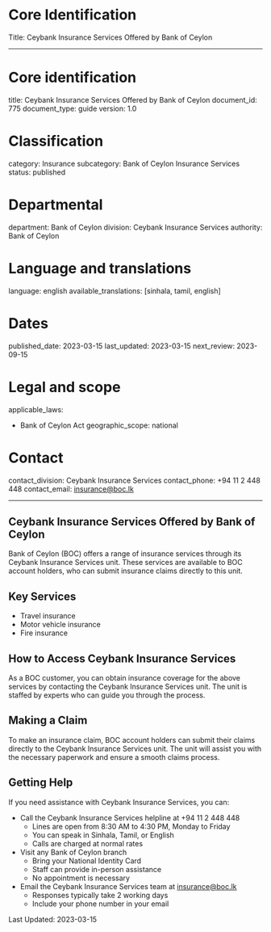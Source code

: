 # Core Identification
Title: Ceybank Insurance Services Offered by Bank of Ceylon

---
# Core identification
title: Ceybank Insurance Services Offered by Bank of Ceylon
document_id: 775
document_type: guide
version: 1.0

# Classification
category: Insurance
subcategory: Bank of Ceylon Insurance Services
status: published

# Departmental
department: Bank of Ceylon
division: Ceybank Insurance Services
authority: Bank of Ceylon

# Language and translations
language: english
available_translations: [sinhala, tamil, english]

# Dates
published_date: 2023-03-15
last_updated: 2023-03-15
next_review: 2023-09-15

# Legal and scope
applicable_laws:
 - Bank of Ceylon Act
geographic_scope: national

# Contact
contact_division: Ceybank Insurance Services
contact_phone: +94 11 2 448 448
contact_email: insurance@boc.lk

---

## Ceybank Insurance Services Offered by Bank of Ceylon

Bank of Ceylon (BOC) offers a range of insurance services through its Ceybank Insurance Services unit. These services are available to BOC account holders, who can submit insurance claims directly to this unit.

## Key Services

- Travel insurance
- Motor vehicle insurance
- Fire insurance

## How to Access Ceybank Insurance Services

As a BOC customer, you can obtain insurance coverage for the above services by contacting the Ceybank Insurance Services unit. The unit is staffed by experts who can guide you through the process.

## Making a Claim

To make an insurance claim, BOC account holders can submit their claims directly to the Ceybank Insurance Services unit. The unit will assist you with the necessary paperwork and ensure a smooth claims process.

## Getting Help

If you need assistance with Ceybank Insurance Services, you can:

- Call the Ceybank Insurance Services helpline at +94 11 2 448 448
  - Lines are open from 8:30 AM to 4:30 PM, Monday to Friday
  - You can speak in Sinhala, Tamil, or English
  - Calls are charged at normal rates
- Visit any Bank of Ceylon branch
  - Bring your National Identity Card
  - Staff can provide in-person assistance
  - No appointment is necessary
- Email the Ceybank Insurance Services team at insurance@boc.lk
  - Responses typically take 2 working days
  - Include your phone number in your email

Last Updated: 2023-03-15